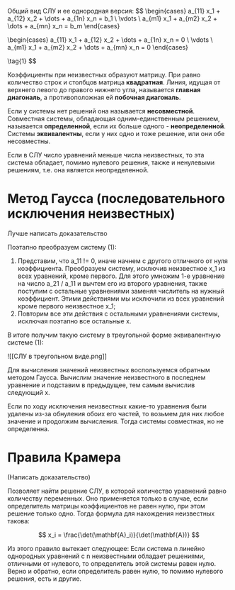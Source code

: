 Общий вид СЛУ и ее однородная версия:
$$
\begin{cases} a_{11} x_1 + a_{12} x_2 + \dots + a_{1n} x_n = b_1 \\ \vdots \\ a_{m1} x_1 + a_{m2} x_2 + \dots + a_{mn} x_n = b_m \end{cases}

\begin{cases} a_{11} x_1 + a_{12} x_2 + \dots + a_{1n} x_n = 0 \\ \vdots \\ a_{m1} x_1 + a_{m2} x_2 + \dots + a_{mn} x_n = 0 \end{cases}

\tag{1}
$$

Коэффициенты при неизвестных образуют матрицу. При равно количество строк и столбцов матрица **квадратная**. Линия, идущая от верхнего левого до правого нижнего угла, называется **главная диагональ**, а противоположная ей **побочная диагональ**. 

Если у системы нет решений она называется **несовместной**. Совместная системы, обладающая одним-единственным решением, называется **определенной**, если их больше одного - **неопределенной**. Системы **эквивалентны**, если у них одно и тоже решение, или они обе несовместны.

Если в СЛУ число уравнений меньше числа неизвестных, то эта система обладает, помимо нулевого решения, также и ненулевыми решениям, т.е. она является неопределенной.

# Метод Гаусса (последовательного исключения неизвестных)

Лучше написать доказательство

Поэтапно преобразуем систему (1):
1) Представим, что a_11 != 0, иначе начнем с другого отличного от нуля коэффициента. Преобразуем систему, исключив неизвестное x_1 из всех уравнений, кроме первого. Для этого умножим 1-е уравнение на число a_21 / a_11 и вычтем его из второго уравнения, также поступим с остальные уравнениями заменяя числитель на нужный коэффициент. Этими действиями мы исключили из всех уравнений кроме первого неизвестное x_1;
2) Повторим все эти действия с остальными уравнениями системы, исключая поэтапно все остальные x.

В итоге получим такую систему в треугольной форме эквивалентную системе (1):

![[СЛУ в треугольном виде.png]]

Для вычисления значений неизвестных воспользуемся обратным методом Гаусса. Вычислим значение неизвестного в последнем уравнение и подставим в предыдущее, тем самым вычислив следующий x.

Если по ходу исключения неизвестных какие-то уравнения были удалены из-за обнуления обоих его частей, то возьмем для них любое значение и продолжим вычисления. Тогда системы совместная, но не определенна.

# Правила Крамера

(Написать доказательство)

Позволяет найти решение СЛУ, в которой количество уравнений равно количеству переменных. Оно применяется только в случае, если определитель матрицы коэффициентов не равен нулю, при этом решение только одно. Тогда формула для нахождения неизвестных такова:

$$
x_i = \frac{\det(\mathbf{A}_i)}{\det(\mathbf{A})}
$$

Из этого правило вытекает следующее: Если система n линейно однородных уравнений с n неизвестными обладает решениями, отличными от нулевого, то определитель этой системы равен нулю. Верно и обратно, если определитель равен нулю, то помимо нулевого решения, есть и другие.